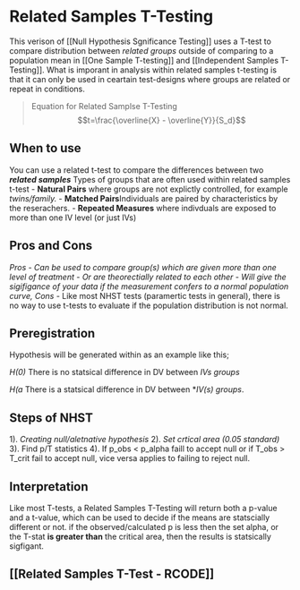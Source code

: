 # Related Samples T-Testing 
This verison of [[Null Hypothesis Sgnificance Testing]] uses a T-test to compare distribution between *related groups* outside of comparing to a population mean in [[One Sample T-testing]] and [[Independent Samples T-Testing]].  What is imporant in analysis within related samples t-testing is that it can only be used in ceartain test-designs where groups are related or repeat in conditions. 

> Equation for Related Samplse T-Testing
> $$t=\frac{\overline{X} - \overline{Y}}{S_d}$$


## When to use
You can use a related t-test to compare the differences between two ***related samples***
Types of groups that are often used within related samples t-test
	-	**Natural Pairs** where groups are not explictly controlled,  for example *twins/family.*
	-	**Matched Pairs**Individuals are paired by characteristics by the reserachers.
	-	**Repeated Measures** where indivduals are exposed to more than one IV level (or just IVs)
	
## Pros and Cons
*Pros*
	-	*Can be used to compare group(s) which are given more than one level of treatment*
	-		*Or are theorectially related to each other*
	- *Will give the sigifigance of your data if the measurement confers to a normal population curve,*
*Cons*
	-	Like most NHST tests (paramertic tests in general), there is no way to use t-tests to evaluate if the population distribution is not normal.
	
	
## Preregistration 
Hypothesis will be generated within as an example like this;

*H(0)*
There is no statsical difference in DV between *IVs groups*

*H(a* 
There  is a statsical difference in DV between **IV(s) groups*.


## Steps of NHST 
1). *Creating null/aletnative hypothesis*
2). *Set crtical area (0.05 standard)*
3). Find p/T statistics 
4). If p_obs <  p_alpha faill to accept null or if T_obs > T_crit fail to accept null,  vice versa applies to failing to reject null.

## Interpretation
Like most T-tests, a Related Samples T-Testing will return both a p-value and a t-value, which can be used to decide if the means are statscially different or not.  if the observed/calculated p is less then the set alpha, or the T-stat **is greater than** the critical area, then the results is statsically sigfigant. 

## [[Related Samples T-Test - RCODE]]

